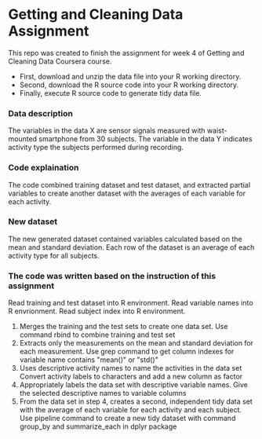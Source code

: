 # Getting and Cleaning Data Assignment

This repo was created to finish the assignment for week 4 of Getting and Cleaning Data Coursera course.
* First, download and unzip the data file into your R working directory.
* Second, download the R source code into your R working directory.
* Finally, execute R source code to generate tidy data file.

### Data description
The variables in the data X are sensor signals measured with waist-mounted smartphone from 30 subjects. The variable in the data Y indicates activity type the subjects performed during recording.

### Code explaination
The code combined training dataset and test dataset,  and extracted partial variables to create another dataset with the averages of each variable for each activity.

### New dataset
The new generated dataset contained variables calculated based on the mean and standard deviation. Each row of the dataset is an average of each activity type for all subjects.

### The code was written based on the instruction of this assignment
Read training and test dataset into R environment.
Read variable names into R envrionment.
Read subject index into R environment.

1. Merges the training and the test sets to create one data set.
Use command rbind to combine training and test set
2. Extracts only the measurements on the mean and standard deviation for each measurement.
Use grep command to get column indexes for variable name contains "mean()" or "std()"
3. Uses descriptive activity names to name the activities in the data set
Convert activity labels to characters and add a new column as factor
4. Appropriately labels the data set with descriptive variable names.
Give the selected descriptive names to variable columns
5. From the data set in step 4, creates a second, independent tidy data set with the average of each variable for each activity and each subject.
Use pipeline command to create a new tidy dataset with command group_by and summarize_each in dplyr package
